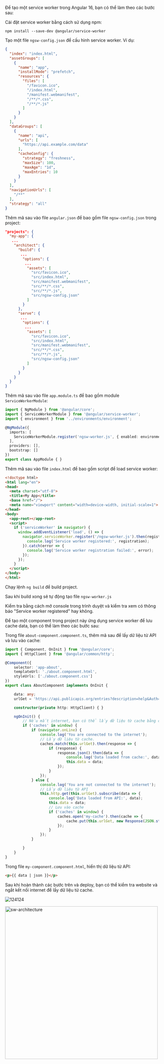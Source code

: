 Để tạo một service worker trong Angular 16, bạn có thể làm theo các bước sau:

Cài đặt service worker bằng cách sử dụng npm:

```
npm install --save-dev @angular/service-worker
```

Tạo một file `ngsw-config.json` để cấu hình service worker. Ví dụ:

```json
{
  "index": "index.html",
  "assetGroups": [
    {
      "name": "app",
      "installMode": "prefetch",
      "resources": {
        "files": [
          "/favicon.ico",
          "/index.html",
          "/manifest.webmanifest",
          "/**/*.css",
          "/**/*.js"
        ]
      }
    }
  ],
  "dataGroups": [
    {
      "name": "api",
      "urls": [
        "https://api.example.com/data"
      ],
      "cacheConfig": {
        "strategy": "freshness",
        "maxSize": 100,
        "maxAge": "1d",
        "maxEntries": 10
      }
    }
  ],
  "navigationUrls": [
    "/**"
  ],
  "strategy": "all"
}
```

Thêm mã sau vào file `angular.json` để bao gồm file `ngsw-config.json` trong project:

```json
"projects": {
  "my-app": {
   ...
    "architect": {
      "build": {
       ...
        "options": {
         ...
          "assets": [
            "src/favicon.ico",
            "src/index.html",
            "src/manifest.webmanifest",
            "src/**/*.css",
            "src/**/*.js",
            "src/ngsw-config.json"
          ]
        }
      },
      "serve": {
       ...
        "options": {
         ...
          "assets": [
            "src/favicon.ico",
            "src/index.html",
            "src/manifest.webmanifest",
            "src/**/*.css",
            "src/**/*.js",
            "src/ngsw-config.json"
          ]
        }
      }
    }
  }
}
```

Thêm mã sau vào file `app.module.ts` để bao gồm module `ServiceWorkerModule`:

```typescript
import { NgModule } from '@angular/core';
import { ServiceWorkerModule } from '@angular/service-worker';
import { environment } from '../environments/environment';

@NgModule({
  imports: [
    ServiceWorkerModule.register('ngsw-worker.js', { enabled: environment.production })
  ],
  providers: [],
  bootstrap: []
})
export class AppModule { }
```


Thêm mã sau vào file `index.html` để bao gồm script để load service worker:


```html
<!doctype html>
<html lang="en">
<head>
  <meta charset="utf-8">
  <title>My App</title>
  <base href="/">
  <meta name="viewport" content="width=device-width, initial-scale=1">
</head>
<body>
  <app-root></app-root>
  <script>
    if ('serviceWorker' in navigator) {
      window.addEventListener('load', () => {
        navigator.serviceWorker.register('/ngsw-worker.js').then(registration => {
          console.log('Service worker registered:', registration);
        }).catch(error => {
          console.log('Service worker registration failed:', error);
        });
      });
    }
  </script>
</body>
</html>
```

Chạy lệnh `ng build` để build project.

Sau khi build xong sẽ tự động tạo file `ngsw-worker.js`

Kiểm tra bằng cách mở console trong trình duyệt và kiểm tra xem có thông báo "Service worker registered" hay không.

Để tạo một component trong project này ứng dụng service worker để lưu cache data, bạn có thể làm theo các bước sau:

Trong file `about-component.component.ts`, thêm mã sau để lấy dữ liệu từ API và lưu vào cache:

```typescript
import { Component, OnInit } from '@angular/core';
import { HttpClient } from '@angular/common/http';

@Component({
    selector: 'app-about',
    templateUrl: './about.component.html',
    styleUrls: ['./about.component.css']
})
export class AboutComponent implements OnInit {

    data: any;
    urlGet = 'https://api.publicapis.org/entries?description=help&Auth=OAuth';

    constructor(private http: HttpClient) { }

    ngOnInit() {
        // Nếu mất internet, bạn có thể lấy dữ liệu từ cache bằng cách sử dụng phương thức caches.match()
        if ('caches' in window) {
            if (navigator.onLine) {
                console.log('You are connected to the internet');
                // Lấy dữ liệu từ cache.
                caches.match(this.urlGet).then(response => {
                    if (response) {
                        response.json().then(data => {
                            console.log('Data loaded from cache:', data);
                            this.data = data;
                        });
                    }
                });
            } else {
                console.log('You are not connected to the internet');
                // Lấy dữ liệu từ API
                this.http.get(this.urlGet).subscribe(data => {
                    console.log('Data loaded from API:', data);
                    this.data = data;
                    // Lưu vào cache
                    if ('caches' in window) {
                        caches.open('my-cache').then(cache => {
                            cache.put(this.urlGet, new Response(JSON.stringify(data)));
                        });
                    }
                });
            }

        }
    }
}
```

Trong file `my-component.component.html`, hiển thị dữ liệu từ API:

```html
<p>{{ data | json }}</p>
```

Sau khi hoàn thành các bước trên và deploy, bạn có thể kiểm tra website và ngắt kết nối internet để lấy dữ liệu từ cache.

![124124](https://github.com/id1945/ng-service-worker/assets/40824445/aed2eaea-f341-4f30-a1c2-e26670cc1d17)

<img width="500" alt="sw-architecture" src="https://github.com/id1945/ng-service-worker/assets/40824445/86e812e0-ddb5-4751-9043-bdd1f0361c2c">


